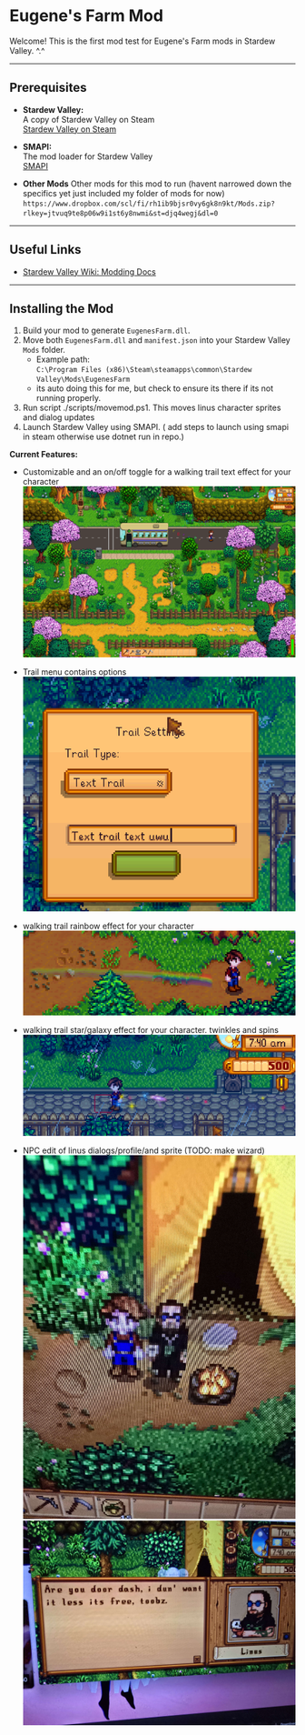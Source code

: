 # Eugene's Farm Mod

Welcome! This is the first mod test for Eugene's Farm mods in Stardew Valley. ^.^

---

## Prerequisites

- **Stardew Valley:**  
  A copy of Stardew Valley on Steam  
  [Stardew Valley on Steam](https://store.steampowered.com/app/413150/Stardew_Valley/)

- **SMAPI:**  
  The mod loader for Stardew Valley  
  [SMAPI](https://smapi.io/)

- **Other Mods**
  Other mods for this mod to run (havent narrowed down the specifics yet just included my folder of mods for now)
`https://www.dropbox.com/scl/fi/rh1ib9bjsr0vy6gk8n9kt/Mods.zip?rlkey=jtvuq9te8p06w9i1st6y8nwmi&st=djq4wegj&dl=0`
---

## Useful Links

- [Stardew Valley Wiki: Modding Docs](https://stardewvalleywiki.com/Modding:Index)
---

## Installing the Mod

1. Build your mod to generate `EugenesFarm.dll`.
2. Move both `EugenesFarm.dll` and `manifest.json` into your Stardew Valley `Mods` folder.
   - Example path:  
     `C:\Program Files (x86)\Steam\steamapps\common\Stardew Valley\Mods\EugenesFarm`
   - its auto doing this for me, but check to ensure its there if its not running properly.
3. Run script ./scripts/movemod.ps1. This moves linus character sprites and dialog updates
4. Launch Stardew Valley using SMAPI. ( add steps to launch using smapi in steam otherwise use dotnet run in repo.)


**Current Features:**
- Customizable and an on/off toggle for a walking trail text effect for your character
![alt text](assets/image.png)

- Trail menu contains options
![alt text](assets/trailmenu.png)

-  walking trail rainbow effect for your character
![alt text](assets/rainbowTrail.png)

- walking trail star/galaxy effect for your character. twinkles and spins
![alt text](assets/startrail.png)

- NPC edit of linus dialogs/profile/and sprite (TODO: make wizard)
![alt text](assets/jfs.jpg)
![alt text](assets/jfsprofile.jpg)

